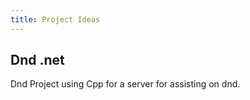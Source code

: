 ```yaml
---
title: Project Ideas
---
```



## Dnd .net

Dnd Project using Cpp for a server for assisting on dnd.






